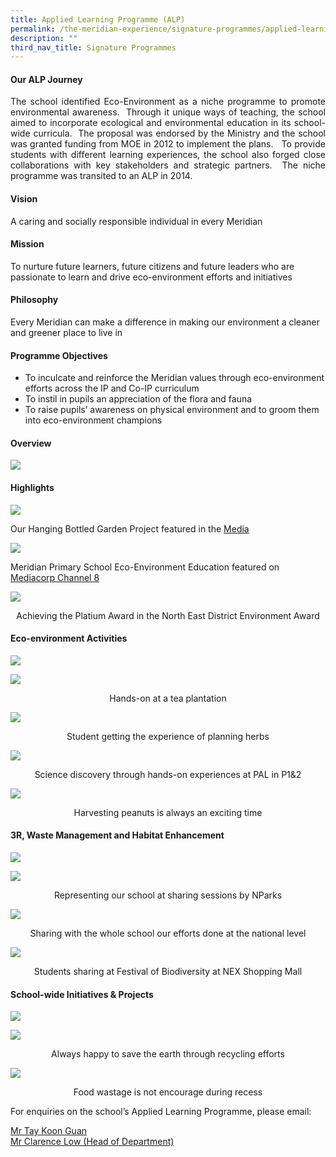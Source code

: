 ```yaml
---
title: Applied Learning Programme (ALP)
permalink: /the-meridian-experience/signature-programmes/applied-learning-programme-alp/
description: ""
third_nav_title: Signature Programmes
---
```


#### Our ALP Journey

<p align = "justify">The school identified Eco-Environment as a niche programme to promote environmental awareness.  Through it unique ways of teaching, the school aimed to incorporate ecological and environmental education in its school-wide curricula.  The proposal was endorsed by the Ministry and the school was granted funding from MOE in 2012 to implement the plans.   To provide students with different learning experiences, the school also forged close collaborations with key stakeholders and strategic partners.  The niche programme was transited to an ALP in 2014.</p>

#### Vision

<p>A caring and socially responsible individual in every Meridian</p>

#### Mission
<p>To nurture future learners, future citizens and future leaders who are passionate to learn and drive eco-environment efforts and initiatives
</p>

#### Philosophy

<p>Every Meridian can make a difference in making our environment a cleaner and greener place to live in</p>

#### Programme Objectives

<ul>
  <li>To inculcate and reinforce the Meridian values through eco-environment efforts across the IP and Co-IP curriculum</li>
  <li>To instil in pupils an appreciation of the flora and fauna  </li>
  <li>To raise pupils’ awareness on physical environment and to groom them into eco-environment champions</li>
</ul>

#### Overview

![](/images/Signature%20Programme/APL/ALP-1.jpg)

#### Highlights
![](/images/Signature%20Programme/APL/ALP-2.jpg)
<p>Our Hanging Bottled Garden Project featured in the <a href="http://www.tnp.sg/news/singapore/primary-schools-win-5000-gardening-project-prize">Media</a></p>

![](/images/Signature%20Programme/APL/ALP-3.jpg)
<p>Meridian Primary School Eco-Environment Education featured on <a href="https://www.youtube.com/watch?v=uxeYX9dAbUk">Mediacorp Channel 8</a></p>

![](/images/Signature%20Programme/APL/ALP%20-%204.jpg)

<p align = "center">Achieving the Platium Award in the North East District Environment Award</p>

#### Eco-environment Activities

![](/images/Signature%20Programme/APL/ALP-5.jpg)

![](/images/Signature%20Programme/APL/ALP-6.jpg)
<p align = "center">Hands-on at a tea plantation</p>

![](/images/Signature%20Programme/APL/ALP-7.jpg)
<p align = "center">Student getting the experience of planning herbs</p>

![](/images/Signature%20Programme/APL/ALP-8.jpg)
<p align = "center">Science discovery through hands-on experiences at PAL in P1&2</p>

![](/images/Signature%20Programme/APL/ALP-9.jpg)
<p align = "center">Harvesting peanuts is always an exciting time</p>

#### 3R, Waste Management and Habitat Enhancement
![](/images/Signature%20Programme/APL/ALP-10.jpg)

![](/images/Signature%20Programme/APL/ALP-11.jpg)
<p align = "center">Representing our school at sharing sessions by NParks</p>

![](/images/Signature%20Programme/APL/ALP-12.jpg)
<p align = "center">Sharing with the whole school our efforts done at the national level</p>

![](/images/Signature%20Programme/APL/ALP-13.jpg)
<p align = "center">Students sharing at Festival of Biodiversity at NEX Shopping Mall</p>

#### School-wide Initiatives & Projects

![](/images/Signature%20Programme/APL/ALP-14.jpg)

![](/images/Signature%20Programme/APL/ALP-15.jpg)
<p align = "center">Always happy to save the earth through recycling efforts</p>

![](/images/Signature%20Programme/APL/ALP-16.jpg)
<p align = "center">Food wastage is not encourage during recess</p>



<p>For enquiries on the school’s Applied Learning Programme, please email:</p>
<a href="mailto:tay_koon_guan@moe.edu.sg">Mr Tay Koon Guan</a><br>
<a href="mailto:Low_Boon_Khim@moe.edu.sg">Mr Clarence Low (Head of Department)</a>
